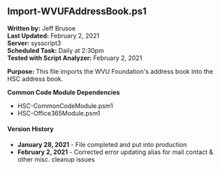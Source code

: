 ## Import-WVUFAddressBook.ps1

**Written by:** Jeff Brusoe<br>
**Last Updated:** February 2, 2021<br>
**Server:** sysscript3<br>
**Scheduled Task:** Daily at 2:30pm<br>
**Tested with Script Analyzer:** February 2, 2021

**Purpose:** This file imports the WVU Foundation's address book into the HSC address book.

**Common Code Module Dependencies**<br>
* HSC-CommonCodeModule.psm1
* HSC-Office365Module.psm1

#### Version History
* **January 28, 2021** - File completed and put into production
* **February 2, 2021** - Corrected error updating alias for mail contact & other misc. cleanup issues
